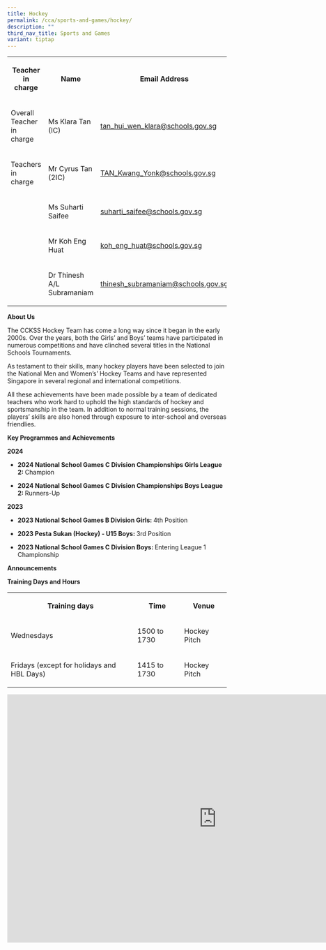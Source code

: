 ```yaml
---
title: Hockey
permalink: /cca/sports-and-games/hockey/
description: ""
third_nav_title: Sports and Games
variant: tiptap
---
```

<table style="minWidth: 75px">
<colgroup>
<col>
<col>
<col>
</colgroup>
<tbody>
<tr>
<th rowspan="1" colspan="1">
<p>Teacher in charge</p>
</th>
<th rowspan="1" colspan="1">
<p>Name</p>
</th>
<th rowspan="1" colspan="1">
<p>Email Address</p>
</th>
</tr>
<tr>
<td rowspan="1" colspan="1">
<p>Overall Teacher in charge</p>
</td>
<td rowspan="1" colspan="1">
<p>Ms Klara Tan (IC)</p>
</td>
<td rowspan="1" colspan="1">
<p><a href="mailto:tan_hui_wen_klara@schools.gov.sg" rel="noopener noreferrer nofollow" target="_blank">tan_hui_wen_klara@schools.gov.sg</a>
</p>
</td>
</tr>
<tr>
<td rowspan="1" colspan="1">
<p>Teachers in charge</p>
</td>
<td rowspan="1" colspan="1">
<p>Mr Cyrus Tan (2IC)</p>
</td>
<td rowspan="1" colspan="1">
<p><a href="mailto:TAN_Kwang_Yonk@schools.gov.sg" rel="noopener noreferrer nofollow" target="_blank">TAN_Kwang_Yonk@schools.gov.sg</a>
</p>
</td>
</tr>
<tr>
<td rowspan="1" colspan="1">
<p></p>
</td>
<td rowspan="1" colspan="1">
<p>Ms Suharti Saifee</p>
</td>
<td rowspan="1" colspan="1">
<p><a href="mailto:suharti_saifee@schools.gov.sg" rel="noopener noreferrer nofollow" target="_blank">suharti_saifee@schools.gov.sg</a>
</p>
</td>
</tr>
<tr>
<td rowspan="1" colspan="1">
<p></p>
</td>
<td rowspan="1" colspan="1">
<p>Mr Koh Eng Huat</p>
</td>
<td rowspan="1" colspan="1">
<p><a href="mailto:koh_eng_huat@schools.gov.sg" rel="noopener nofollow" target="_blank">koh_eng_huat@schools.gov.sg</a>
</p>
</td>
</tr>
<tr>
<td rowspan="1" colspan="1">
<p></p>
</td>
<td rowspan="1" colspan="1">
<p>Dr Thinesh A/L Subramaniam</p>
</td>
<td rowspan="1" colspan="1">
<p><a href="mailto:thinesh_subramaniam@schools.gov.sg" rel="noopener nofollow" target="_blank">thinesh_subramaniam@schools.gov.sg</a>
</p>
</td>
</tr>
</tbody>
</table>
<p><strong>About Us</strong>
</p>
<p>The CCKSS Hockey Team has come a long way since it began in the early
2000s. Over the years, both the Girls’ and Boys’ teams have participated
in numerous competitions and have clinched several titles in the National
Schools Tournaments.</p>
<p>As testament to their skills, many hockey players have been selected to
join the National Men and Women’s’ Hockey Teams and have represented Singapore
in several regional and international competitions.</p>
<p>All these achievements have been made possible by a team of dedicated
teachers who work hard to uphold the high standards of hockey and sportsmanship
in the team. In addition to normal training sessions, the players’ skills
are also honed through exposure to inter-school and overseas friendlies.</p>
<p><strong>Key Programmes and Achievements</strong>
</p>
<p><strong>2024</strong>
</p>
<ul data-tight="true" class="tight">
<li>
<p><strong>2024 National School Games C Division Championships Girls League 2: </strong>Champion</p>
</li>
<li>
<p><strong>2024 National School Games C Division Championships Boys League 2: </strong>Runners-Up</p>
</li>
</ul>
<p><strong>2023</strong>
</p>
<ul data-tight="true" class="tight">
<li>
<p><strong>2023 National School Games B Division Girls: </strong>4th Position</p>
</li>
<li>
<p><strong>2023 Pesta Sukan (Hockey) - U15 Boys: </strong>3rd Position</p>
</li>
<li>
<p><strong>2023 National School Games C Division Boys: </strong>Entering
League 1 Championship</p>
</li>
</ul>
<p><strong>Announcements</strong>
</p>
<p><strong>Training Days and Hours</strong>
</p>
<table style="minWidth: 75px">
<colgroup>
<col>
<col>
<col>
</colgroup>
<tbody>
<tr>
<th rowspan="1" colspan="1">
<p>Training days</p>
</th>
<th rowspan="1" colspan="1">
<p>Time</p>
</th>
<th rowspan="1" colspan="1">
<p>Venue</p>
</th>
</tr>
<tr>
<td rowspan="1" colspan="1">
<p>Wednesdays</p>
</td>
<td rowspan="1" colspan="1">
<p>1500 to 1730</p>
</td>
<td rowspan="1" colspan="1">
<p>Hockey Pitch</p>
</td>
</tr>
<tr>
<td rowspan="1" colspan="1">
<p>Fridays (except for holidays and HBL Days)</p>
</td>
<td rowspan="1" colspan="1">
<p>1415 to 1730</p>
</td>
<td rowspan="1" colspan="1">
<p>Hockey Pitch</p>
</td>
</tr>
</tbody>
</table>
<div class="iframe-wrapper">
<iframe height="569" width="960" allowfullscreen="true" frameborder="0" src="https://docs.google.com/presentation/d/e/2PACX-1vSiupLWN9r-z8VYaa-2a3_jj5EtS8C3ar-kt9vK5G-tydL3hXudQXhx5CAGd83HM5gVB842aafezaXZ/pubembed?start=true&amp;loop=true&amp;delayms=3000"></iframe>
</div>
<p></p>